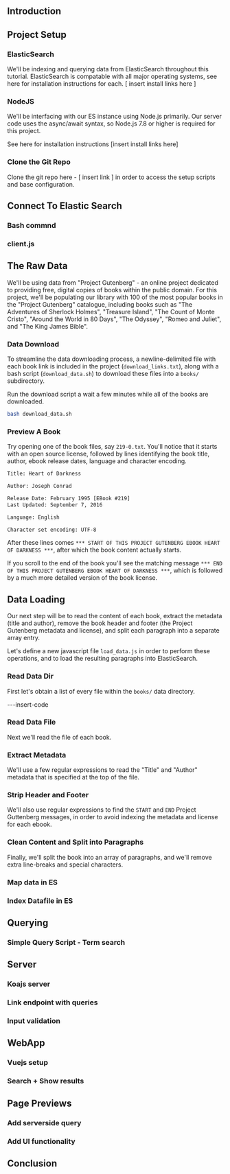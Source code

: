 ## Introduction

## Project Setup
### ElasticSearch
We'll be indexing and querying data from ElasticSearch throughout this tutorial.  ElasticSearch is compatable with all major operating systems, see here for installation instructions for each. [ insert install links here ]

### NodeJS
We'll be interfacing with our ES instance using Node.js primarily.  Our server code uses the async/await syntax, so Node.js 7.8 or higher is required for this project.

See here for installation instructions [insert install links here]

### Clone the Git Repo
Clone the git repo here - [ insert link ] in order to access the setup scripts and base configuration.

## Connect To Elastic Search
### Bash commnd
### client.js

## The Raw Data
We'll be using data from "Project Gutenberg" - an online project dedicated to providing free, digital copies of books within the public domain.  For this project, we'll be populating our library with 100 of the most popular books in the "Project Gutenberg" catalogue, including books such as "The Adventures of Sherlock Holmes", "Treasure Island", "The Count of Monte Cristo", "Around the World in 80 Days", "The Odyssey", "Romeo and Juliet", and "The King James Bible".

### Data Download
To streamline the data downloading process, a newline-delimited file with each book link is included in the project (`download_links.txt`), along with a bash script (`download_data.sh`)  to download these files into a `books/` subdirectory.

Run the download script a wait a few minutes while all of the books are downloaded.

```bash
bash download_data.sh
```

### Preview A Book
Try opening one of the book files, say `219-0.txt`.  You'll notice that it starts with an open source license, followed by lines identifying the book title, author, ebook release dates, language and character encoding.

```txt
Title: Heart of Darkness

Author: Joseph Conrad

Release Date: February 1995 [EBook #219]
Last Updated: September 7, 2016

Language: English

Character set encoding: UTF-8
```

After these lines comes `*** START OF THIS PROJECT GUTENBERG EBOOK HEART OF DARKNESS ***`, after which the book content actually starts.

If you scroll to the end of the book you'll see the matching message `*** END OF THIS PROJECT GUTENBERG EBOOK HEART OF DARKNESS ***`, which is followed by a much more detailed version of the book license.

## Data Loading
Our next step will be to read the content of each book, extract the metadata (title and author), remove the book header and footer (the Project Gutenberg metadata and license), and split each paragraph into a separate array entry.

Let's define a new javascript file `load_data.js` in order to perform these operations, and to load the resulting paragraphs into ElasticSearch.

### Read Data Dir
First let's obtain a list of every file within the `books/` data directory.

---insert-code

### Read Data File
Next we'll read the file of each book.

### Extract Metadata
We'll use a few regular expressions to read the "Title" and "Author" metadata that is specified at the top of the file.

### Strip Header and Footer
We'll also use regular expressions to find the `START` and `END` Project Guttenberg messages, in order to avoid indexing the metadata and license for each ebook.

### Clean Content and Split into Paragraphs
Finally, we'll split the book into an array of paragraphs, and we'll remove extra line-breaks and special characters.

### Map data in ES
### Index Datafile in ES

## Querying
### Simple Query Script - Term search

## Server
### Koajs server
### Link endpoint with queries
### Input validation

## WebApp
### Vuejs setup
### Search + Show results

## Page Previews
### Add serverside query
### Add UI functionality

## Conclusion